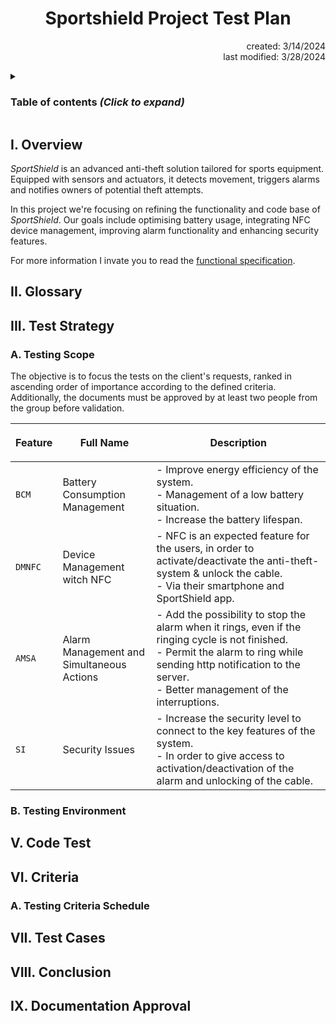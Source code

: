 # <h1 align="center">Sportshield Project Test Plan</h1>
<p align="right">created: 3/14/2024<br>last modified: 3/28/2024</p> 

<details>
<summary>

### Table of contents <i>(Click to expand)</i>
</summary>

- [Sportshield Project Test Plan](#sportshield-project-test-plan)
    - [Table of contents (Click to expand)](#table-of-contents-click-to-expand)
  - [I. Overview](#i-overview)
  - [II. Glossary](#ii-glossary)
  - [III. Test Strategy](#iii-test-strategy)
    - [A. Testing Scope](#a-testing-scope)
    - [B. Testing Environment](#b-testing-environment)
  - [V. Code Test](#v-code-test)
  - [VI. Criteria](#vi-criteria)
    - [A. Testing Criteria Schedule](#a-testing-criteria-schedule)
  - [VII. Test Cases](#vii-test-cases)
  - [VIII. Conclusion](#viii-conclusion)
  - [IX. Documentation Approval](#ix-documentation-approval)

</details>

## I. Overview

<i>SportShield</i> is an advanced anti-theft solution tailored for sports equipment. Equipped with sensors and actuators, it detects movement, triggers alarms and notifies owners of potential theft attempts.

In this project we're focusing on refining the functionality and code base of <i>SportShield</i>. Our goals include optimising battery usage, integrating NFC device management, improving alarm functionality and enhancing security features.

For more information I invate you to read the [functional specification](/FuctionalSpecification/FunctionalSpecification.md).

## II. Glossary

## III. Test Strategy

### A. Testing Scope

The objective is to focus the tests on the client's requests, ranked in ascending order of importance according to the defined criteria. Additionally, the documents must be approved by at least two people from the group before validation.

| <p align="center">Feature</p> | <p align="center">Full Name</p> | <p align="center">Description</p> |
|---|---|---|
| `BCM` | Battery Consumption Management | - Improve energy efficiency of the system.</br> - Management of a low battery situation.</br> - Increase the battery lifespan. |
| `DMNFC` | Device Management witch NFC | - NFC is an expected feature for the users, in order to activate/deactivate the anti-theft-system & unlock the cable.</br> - Via their smartphone and SportShield app. |
| `AMSA` | Alarm Management and Simultaneous Actions | - Add the possibility to stop the alarm when it rings, even if the ringing cycle is not finished.</br> - Permit the alarm to ring while sending http notification to the server.</br> - Better management of the interruptions. |
| `SI` | Security Issues | - Increase the security level to connect to the key features of the system.</br> - In order to give access to activation/deactivation of the alarm and unlocking of the cable. |

### B. Testing Environment

## V. Code Test

## VI. Criteria

### A. Testing Criteria Schedule

## VII. Test Cases

## VIII. Conclusion

## IX. Documentation Approval

<!-- ### 3.2. Unit Tests

### 3.3. Testing sessions

#### 3.3.1. Overview

#### 3.3.2. Smoke Test

##### 3.3.2.1. Smoke Testing Scope

##### 3.3.2.2. Sequence of Smoke Testing

### 3.4. External Tools 

#### 3.4.1. GitHub Actions

##### 3.4.1.1. GitHub Actions Scope

##### 3.4.1.2. Workflow

##### 3.4.1.3. Configuration

### 3.4.2. GitHub Issues

### 3.4.3. Tests and Meetings

## 4. Test Criteria

### 4.1. Exit Criteria

### 4.2. Suspension Criteria 

## 5. Allocated Ressources

### 5.1. Time

### 5.2. Collaborators -->